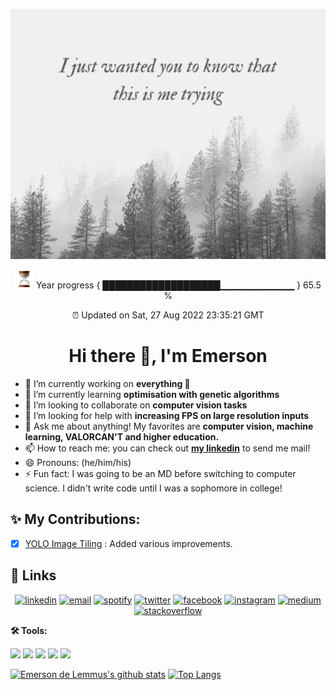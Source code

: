 <p align="center">
  <img width="511" height="400" src="https://github.com/emersondelemmus/emersondelemmus/blob/master/quotable_quote_stretch.png">
</p>

<p align="center">
<img src = "https://github.com/emersondelemmus/emersondelemmus/blob/master/hourglass-timer.gif" width="30"/> Year progress { ███████████████████▁▁▁▁▁▁▁▁▁▁▁ } 65.5 %
</p>
<p align="center">
⏰ Updated on Sat, 27 Aug 2022 23:35:21 GMT
</p>



<h1 align="center"> Hi there 👋, I'm Emerson</h1>

- 🔭 I’m currently working on **everything 🤣**
- 🌱 I’m currently learning **optimisation with genetic algorithms**
- 👯 I’m looking to collaborate on **computer vision tasks**
- 🤔 I’m looking for help with **increasing FPS on large resolution inputs**
- 💬 Ask me about anything! My favorites are **computer vision, machine learning, VALORCAN'T and higher education.** 
- 📫 How to reach me: you can check out [**my linkedin**](https://www.linkedin.com/in/edelemmus/) to send me mail! 
- 😄 Pronouns: (he/him/his)
- ⚡ Fun fact: I was going to be an MD before switching to computer science. I didn't write code until I was a sophomore in college! 

## ✨ My Contributions:
- [X] [YOLO Image Tiling](https://github.com/emersondelemmus/yolo-tiling) : Added various improvements.

## :link: Links

<p align="center">
  <a href="https://www.linkedin.com/in/edelemmus/"><img src="https://www.vectorlogo.zone/logos/linkedin/linkedin-icon.svg" alt="linkedin"/></a>
  <a href="mailto:edelemmus@gmail.com"><img src="https://img.icons8.com/color/96/000000/gmail.png" alt="email"/></a>
  <a href="https://open.spotify.com/user/12144018445"><img src="https://img.icons8.com/color/96/000000/spotify--v1.png" alt="spotify"/></a>
  <a href="https://twitter.com/emersondelemmus"><img src="https://img.icons8.com/color/96/000000/twitter-squared.png" alt="twitter"/></a>
  <a href="https://www.facebook.com/emersondelemmus/"><img src="https://img.icons8.com/color/96/000000/facebook.png" alt="facebook"/></a>
  <a href="https://www.instagram.com/emersondelemmus/"><img src="https://img.icons8.com/color/96/000000/instagram-new.png" alt="instagram"/></a>
  <a href="https://medium.com/@edelemmus"><img src="https://img.icons8.com/color/96/000000/medium-logo.png" alt="medium"/></a>
  <a href="https://stackoverflow.com/users/8859867/emerson-a-de-lemmus-ii"><img src="https://img.icons8.com/color/96/000000/stackoverflow.png" alt="stackoverflow"/></a>
</p>





**🛠️ Tools:**

<code><a href="" target="_blank"><img height="65" src="https://www.vectorlogo.zone/logos/pytorch/pytorch-ar21.svg"></a></code>
<code><a href="" target="_blank"><img height="70" src="https://www.vectorlogo.zone/logos/tensorflow/tensorflow-ar21.svg"></a></code>
<code><a href="" target="_blank"><img height="65" src="https://www.vectorlogo.zone/logos/numpy/numpy-ar21.svg"></a></code>
<code><a href="" target="_blank"><img height="55" src="https://github.com/valohai/ml-logos/blob/master/pandas.svg"></a></code>
<code><a href="" target="_blank"><img height="55" src="https://www.vectorlogo.zone/logos/linux/linux-icon.svg"></a></code>
<!--<code><a href="" target="_blank"><img height="55" src="https://www.vectorlogo.zone/logos/kaggle/kaggle-ar21.svg"></a></code>-->
<!--<code><a href="" target="_blank"><img height="70" src="https://www.vectorlogo.zone/logos/jetbrains/jetbrains-ar21.svg"></a></code>-->


[![Emerson de Lemmus's github stats](https://github-readme-stats.vercel.app/api/top-langs/?username=emersondelemmus&hide=html,css)](https://github.com/anuraghazra/github-readme-stats)
[![Top Langs](https://github-readme-stats.vercel.app/api?username=emersondelemmus&show_icons=true&count_private=true&line_height=40)](https://github.com/anuraghazra/github-readme-stats)

